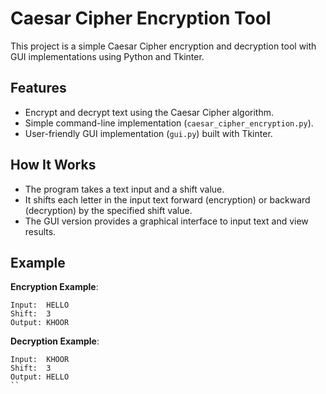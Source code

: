 # Caesar Cipher Encryption Tool

This project is a simple Caesar Cipher encryption and decryption tool with GUI implementations using Python and Tkinter.

## Features
- Encrypt and decrypt text using the Caesar Cipher algorithm.
- Simple command-line implementation (`caesar_cipher_encryption.py`).
- User-friendly GUI implementation (`gui.py`) built with Tkinter.

## How It Works
- The program takes a text input and a shift value.
- It shifts each letter in the input text forward (encryption) or backward (decryption) by the specified shift value.
- The GUI version provides a graphical interface to input text and view results.

## Example
**Encryption Example**:
```
Input:  HELLO
Shift:  3
Output: KHOOR
```
**Decryption Example**:
```
Input:  KHOOR
Shift:  3
Output: HELLO
``



